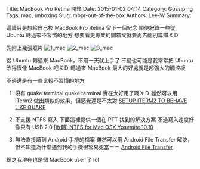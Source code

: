 Title: MacBook Pro Retina 開箱
Date: 2015-01-02 04:14
Category: Gossiping
Tags: mac, unboxing
Slug: mbpr-out-of-the-box
Authors: Lee-W
Summary:

這篇只是想給自己換 MacBook Pro Retina 留下一個紀念
順便紀錄一些從 Ubuntu 轉過來不習慣的地方
想要看更專業的開箱文就要再去翻別篇囉ＸＤ

<!--more-->

先附上幾張照片
![1_mac]({static}/images/posts-image/2015-01-02-mbpr-out-of-the-box/cZp8mpJ.jpg)
![2_mac]({static}/images/posts-image/2015-01-02-mbpr-out-of-the-box/NgvObR9.jpg)
![3_mac]({static}/images/posts-image/2015-01-02-mbpr-out-of-the-box/vc6HXcm.jpg)

從 Ubuntu 轉過來 MacBook，不用一天就上手了
不過也可能是我常常把 Ubuntu 改得很像 MacBook 吧ＸＤ
轉過來 MacBook 最大的好處就是超強大的觸控板

不過還是有一些比較不習慣的地方

1. 沒有 guake terminal
guake terminal 實在太好用了啊ＸＤ
雖然可以用 iTerm2 做出類似的效果，但感覺還是不太對
[SETUP ITERM2 TO BEHAVE LIKE GUAKE](http://ivanvillareal.com/osx/setup-iterm2-to-behave-like-guake/)

2. 不支援 NTFS 寫入
下面這裡提供一個在 PTT 找到的解決方案
不過寫入速度好像只有 USB 2.0
[[軟體] NTFS for Mac OSX Yosemite 10.10](https://www.ptt.cc/bbs/MAC/M.1419789197.A.546.html)

3. 無法直接讀到 Android 手機的檔案
雖然可以用 Android File Transfer 解決，但不知道為什麼遇到我的手機很容易死當＝＝
[Android File Transfer](https://www.android.com/filetransfer/)

總之我現在也是個 MacBook user 了 lol
